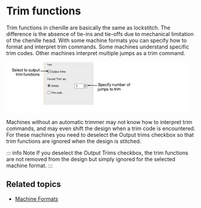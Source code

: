 # Trim functions

Trim functions in chenille are basically the same as lockstitch. The difference is the absence of tie-ins and tie-offs due to mechanical limitation of the chenille head. With some machine formats you can specify how to format and interpret trim commands. Some machines understand specific trim codes. Other machines interpret multiple jumps as a trim command.

![chenille_output00034.png](assets/chenille_output00034.png)

Machines without an automatic trimmer may not know how to interpret trim commands, and may even shift the design when a trim code is encountered. For these machines you need to deselect the Output trims checkbox so that trim functions are ignored when the design is stitched.

::: info Note
If you deselect the Output Trims checkbox, the trim functions are not removed from the design but simply ignored for the selected machine format.
:::

## Related topics

- [Machine Formats](../../Setup/machines/Machine_Formats)
